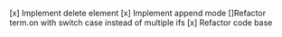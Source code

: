 [x] Implement delete element
[x] Implement append mode
    []Refactor term.on with switch case instead of multiple ifs
[x] Refactor code base